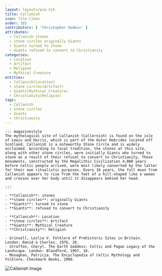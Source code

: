 ```yaml
---
layout: layouts/pce.njk
title: Callanish
icon: file-lines
order: 385
contributors: [ 'Christopher Godwin' ]
attributes:
  - Callanish stones
  - stone circles originally Giants
  - Giants turned to stone
  - Giants refused to convert to Christianity
categories:
  - Location
  - Artifact
  - Religion
  - Mythical Creature
entities:
  - Callanish(Location)
  - stone circles(Artifact)
  - Giants(Mythical Creature)
  - Christianity(Religion)
tags:
  - Callanish
  - stone circles
  - Giants
  - Christianity
---
```

``` tab [group1:Info]
::: magazinestyle
The mythological site of Callanish (Callernish) is found on the isle of Lewis and Harris, which is part of the Outer Hebrides located off Scotland. Callanish is a noteworthy Stone Circle and is widely acclaimed. According to local tradition, the stones at this site, along with other stone circles, were initially Giants who turned to stone as a result of their refusal to convert to Christianity. These monuments, constructed by the Megalithic Civilization 4,000 years before Celtic people arrived, were most likely converted by the latter for their own ritualistic purposes. Every 18 years, the full moon from Callanish appears to rise from the feet of a hill-shaped like a woman and crosses over her body until it disappears behind her head.

:::
```
``` tab [group1:Attributes]
- **Callanish**: stones
- **stone circles**: originally Giants
- **Giants**: turned to stone
- **Giants**: refused to convert to Christianity
```
``` tab [group1:Entities]
- **Callanish**: Location
- **stone circles**: Artifact
- **Giants**: Mythical Creature
- **Christianity**: Religion
```
``` tab [group1:Sources]
- Grinsell, Leslie V. Folklore of Prehistoric Sites in Britain. London: David & Charles, 1976, 28.
- Straffon, Cheryl. The Earth Goddess: Celtic and Pagan Legacy of the Landscape. London: Blandford, 1997, 18.
- Monaghan, Patricia. The Encyclopedia of Celtic Mythology and Folklore. Checkmark Books, 2008.
```
![Callanish Image](https://upload.wikimedia.org/wikipedia/commons/thumb/9/98/View_to_Callanish_village_from_Callanish_Stones_in_summer_2012_%283%29.JPG/1200px-View_to_Callanish_village_from_Callanish_Stones_in_summer_2012_%283%29.JPG)
